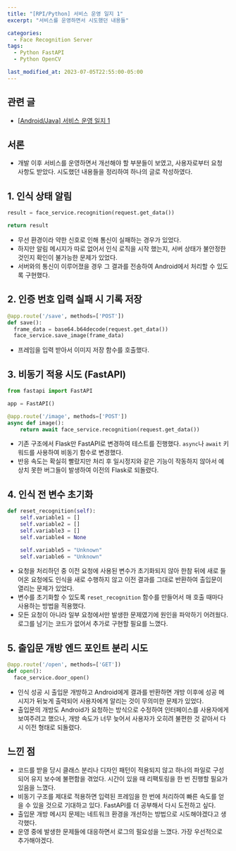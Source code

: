 ```yaml
---
title: "[RPI/Python] 서비스 운영 일지 1"
excerpt: "서비스를 운영하면서 시도했던 내용들"

categories:
  - Face Recognition Server
tags:
  - Python FastAPI
  - Python OpenCV

last_modified_at: 2023-07-05T22:55:00-05:00
---
```

## 관련 글
- [[Android/Java] 서비스 운영 일지 1](https://yeonhl.github.io/face%20recognition%20android%20client/java-operation-log-1/)

## 서론
- 개발 이후 서비스를 운영하면서 개선해야 할 부분들이 보였고, 사용자로부터 요청 사항도 받았다. 시도했던 내용들을 정리하여 하나의 글로 작성하였다.

## 1. 인식 상태 알림
```python
result = face_service.recognition(request.get_data())

return result
```
- 무선 환경이라 약한 신호로 인해 통신이 실패하는 경우가 있었다.
- 하지만 알림 메시지가 따로 없어서 인식 로직을 시작 했는지, 서버 상태가 불안정한 것인지 확인이 불가능한 문제가 있었다.
- 서버와의 통신이 이루어졌을 경우 그 결과를 전송하여 Android에서 처리할 수 있도록 구현했다.

## 2. 인증 번호 입력 실패 시 기록 저장
```python
@app.route('/save', methods=['POST'])
def save():
  frame_data = base64.b64decode(request.get_data())
  face_service.save_image(frame_data)
```
- 프레임을 입력 받아서 이미지 저장 함수를 호출했다.


## 3. 비동기 적용 시도 (FastAPI)
```python
from fastapi import FastAPI

app = FastAPI()

@app.route('/image', methods=['POST'])
async def image():
    return await face_service.recognition(request.get_data())
```
- 기존 구조에서 Flask만 FastAPI로 변경하여 테스트를 진행했다. `async`나 `await` 키워드를 사용하여 비동기 함수로 변경했다.
- 반응 속도는 확실히 빨랐지만 처리 후 일시정지와 같은 기능이 작동하지 않아서 예상치 못한 버그들이 발생하여 이전의 Flask로 되돌렸다.


## 4. 인식 전 변수 초기화
```python
def reset_recognition(self):
    self.variable1 = []
    self.variable2 = []
    self.variable3 = []
    self.variable4 = None

    self.variable5 = "Unknown"
    self.variable6 = "Unknown"
```
- 요청을 처리하던 중 이전 요청에 사용된 변수가 초기화되지 않아 한참 뒤에 새로 들어온 요청에도 인식을 새로 수행하지 않고 이전 결과를 그대로 반환하여 출입문이 열리는 문제가 있었다.
- 변수를 초기화할 수 있도록 `reset_recognition` 함수를 만들어서 매 호출 때마다 사용하는 방법을 적용했다.
- 모든 요청이 아니라 일부 요청에서만 발생한 문제였기에 원인을 파악하기 어려웠다. 로그를 남기는 코드가 없어서 추가로 구현할 필요를 느꼈다.


## 5. 출입문 개방 엔드 포인트 분리 시도
```python
@app.route('/open', methods=['GET'])
def open():
  face_service.door_open()
```
- 인식 성공 시 출입문 개방하고 Android에게 결과를 반환하면 개방 이후에 성공 메시지가 뒤늦게 출력되어 사용자에게 알리는 것이 무의미한 문제가 있었다.
- 출입문의 개방도 Android가 요청하는 방식으로 수정하여 인터페이스를 사용자에게 보여주려고 했으나, 개방 속도가 너무 늦어서 사용자가 오히려 불편한 것 같아서 다시 이전 형태로 되돌렸다.


## 느낀 점
- 코드를 받을 당시 클래스 분리나 디자인 패턴이 적용되지 않고 하나의 파일로 구성되어 유지 보수에 불편함을 겪었다. 시간이 있을 때 리팩토링을 한 번 진행할 필요가 있음을 느꼈다.
- 비동기 구조를 제대로 적용하면 입력된 프레임을 한 번에 처리하여 빠른 속도를 얻을 수 있을 것으로 기대하고 있다. FastAPI를 더 공부해서 다시 도전하고 싶다.
- 출입문 개방 메시지 문제는 네트워크 환경을 개선하는 방법으로 시도해야겠다고 생각했다.
- 운영 중에 발생한 문제들에 대응하면서 로그의 필요성을 느꼈다. 가장 우선적으로 추가해야겠다.